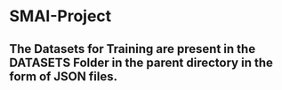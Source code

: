 # SMAI-Project

## The Datasets for Training are present in the DATASETS Folder in the parent directory in the form of JSON files.
